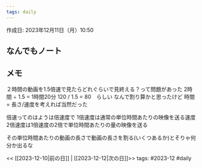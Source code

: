 ```yaml
---
tags: daily
---
```


作成日: 2023年12月11日（月）10:50

## なんでもノート

## メモ
２時間の動画を1.5倍速で見たらどれぐらいで見終える？って問題があった
2時間 ÷ 1.5 = 1時間20分
120 / 1.5 = 80　らしい
なんで割り算かと思ったけど 時間 = 長さ/速度を考えれば当然だった

倍速ってのはようは倍速度で 1倍速度は通常の単位時間あたりの映像を送る速度
2倍速度は1倍速度の2倍で単位時間あたりの量の映像を送る

その単位時間あたりの動画の長さで動画の長さを割る(いくつあるか)とそりゃ何分か出るな


<< [[2023-12-10|前の日]] | [[2023-12-12|次の日]]>>
tags: #2023-12 #daily